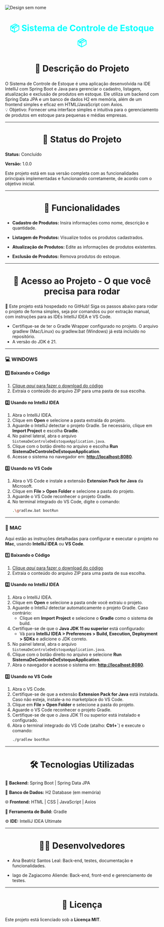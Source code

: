 ![Design sem nome](https://github.com/user-attachments/assets/5736d1d0-f794-4b2b-b887-9892851cdfbc)

<h1 align="center" style="text-shadow: 2px 2px 5px white; color: cyan;">📦 Sistema de Controle de Estoque 📦</h1>

<h2 align="center" style="font-size: 28px; text-shadow: 2px 2px 5px white;">📝 Descrição do Projeto</h2>

O Sistema de Controle de Estoque é uma aplicação desenvolvida na IDE IntelliJ com Spring Boot e Java para gerenciar o cadastro, listagem, atualização e exclusão de produtos em estoque. Ele utiliza um backend com Spring Data JPA e um banco de dados H2 em memória, além de um frontend simples e eficaz em HTML/JavaScript com Axios.
<br>
💡 Objetivo: Fornecer uma interface simples e intuitiva para o gerenciamento de produtos em estoque para pequenas e médias empresas.
</p>

---

 <h2 align="center" style="font-size: 28px; text-shadow: 2px 2px 5px white;">🚀 Status do Projeto</h2>
  
<strong>Status:</strong> Concluído<br>

<strong>Versão:</strong> 1.0.0<br>

Este projeto está em sua versão completa com as funcionalidades principais implementadas e funcionando corretamente, de acordo com o objetivo inicial.
</p>

---

<h2 align="center" style="font-size: 28px; text-shadow: 2px 2px 5px white;">🔧 Funcionalidades</h2>
  
- <strong>Cadastro de Produtos:</strong> Insira informações como nome, descrição e quantidade.
  
- <strong>Listagem de Produtos:</strong> Visualize todos os produtos cadastrados.

- <strong>Atualização de Produtos:</strong> Edite as informações de produtos existentes.

- <strong>Exclusão de Produtos:</strong> Remova produtos do estoque.

---

<h2 align="center" style="font-size: 28px; text-shadow: 2px 2px 5px white;"> 🔗 Acesso ao Projeto - O que você precisa para rodar</h2>

📂 Este projeto está hospedado no GitHub! Siga os passos abaixo para rodar o projeto de forma simples, seja por comandos ou por extração manual, com instruções para as IDEs IntelliJ IDEA e VS Code.

- Certifique-se de ter o Gradle Wrapper configurado no projeto. O arquivo gradlew (Mac/Linux) ou gradlew.bat (Windows) já está incluído no repositório.
- A versão do JDK é 21.

---

### 💻 **WINDOWS**

#### 1️⃣ Baixando o Código
1. [Clique *aqui* para fazer o download do código](https://github.com/anabsantos25/Sistema_de_Controle_de_Estoque/archive/refs/heads/master.zip)
3. Extraia o conteúdo do arquivo ZIP para uma pasta de sua escolha.

#### 2️⃣ Usando no IntelliJ IDEA
1. Abra o IntelliJ IDEA.
2. Clique em **Open** e selecione a pasta extraída do projeto.
3. Aguarde o IntelliJ detectar o projeto Gradle. Se necessário, clique em **Import Project** e escolha **Gradle**.
4. No painel lateral, abra o arquivo `SistemaDeControleDeEstoqueApplication.java`.
5. Clique com o botão direito no arquivo e escolha **Run SistemaDeControleDeEstoqueApplication**.
6. Acesse o sistema no navegador em: **[http://localhost:8080](http://localhost:8080)**.

#### 3️⃣ Usando no VS Code
1. Abra o VS Code e instale a extensão **Extension Pack for Java** da Microsoft.
2. Clique em **File > Open Folder** e selecione a pasta do projeto.
3. Aguarde o VS Code reconhecer o projeto Gradle.
4. No terminal integrado do VS Code, digite o comando:
   ```bash
   .\gradlew.bat bootRun

---

### 🍎 **MAC**

Aqui estão as instruções detalhadas para configurar e executar o projeto no **Mac**, usando **IntelliJ IDEA** ou **VS Code**.

#### 1️⃣ Baixando o Código
1. [Clique *aqui* para fazer o download do código](https://github.com/anabsantos25/Sistema_de_Controle_de_Estoque/archive/refs/heads/master.zip)
2. Extraia o conteúdo do arquivo ZIP para uma pasta de sua escolha.

#### 2️⃣ Usando no IntelliJ IDEA
1. Abra o IntelliJ IDEA.
2. Clique em **Open** e selecione a pasta onde você extraiu o projeto.
3. Aguarde o IntelliJ detectar automaticamente o projeto Gradle. Caso contrário:
   - Clique em **Import Project** e selecione o **Gradle** como o sistema de build.
4. Certifique-se de que o **Java JDK 11 ou superior** está configurado:
   - Vá para **IntelliJ IDEA > Preferences > Build, Execution, Deployment > SDKs** e adicione o JDK correto.
5. No painel lateral, abra o arquivo `SistemaDeControleDeEstoqueApplication.java`.
6. Clique com o botão direito no arquivo e selecione **Run SistemaDeControleDeEstoqueApplication**.
7. Abra o navegador e acesse o sistema em: **[http://localhost:8080](http://localhost:8080)**.

#### 3️⃣ Usando no VS Code
1. Abra o VS Code.
2. Certifique-se de que a extensão **Extension Pack for Java** está instalada. Caso não esteja, instale-a no marketplace do VS Code.
3. Clique em **File > Open Folder** e selecione a pasta do projeto.
4. Aguarde o VS Code reconhecer o projeto Gradle.
5. Certifique-se de que o Java JDK 11 ou superior está instalado e configurado.
6. Abra o terminal integrado do VS Code (atalho: **Ctrl+`**) e execute o comando:
   ```bash
   ./gradlew bootRun

---

<h2 align="center" style="font-size: 28px; text-shadow: 2px 2px 5px white;">🛠️ Tecnologias Utilizadas</h2>
  
🚀 **Backend:** Spring Boot | Spring Data JPA

📂 **Banco de Dados:** H2 Database (em memória)

🌐 **Frontend:** HTML | CSS | JavaScript | Axios

🔧 **Ferramenta de Build:** Gradle

⚙️ **IDE:** IntelliJ IDEA Ultimate

---

<h2 align="center" style="font-size: 28px; text-shadow: 2px 2px 5px white;">👩‍💻 Desenvolvedores</h2>

- Ana Beatriz Santos Leal: Back-end, testes, documentação e funcionalidades.

- Iago de Zagiacomo Aliende: Back-end, front-end e gerenciamento de testes.

---

<h2 align="center" style="font-size: 28px; text-shadow: 2px 2px 5px white;">📜 Licença</h2>

Este projeto está licenciado sob a <strong>Licença MIT</strong>.
